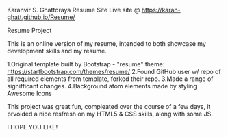 Karanvir S. Ghattoraya Resume Site 
Live site @ https://karan-ghatt.github.io/Resume/

Resume Project

This is an online version of my resume, intended to both showcase my development skills and my resume. 

1.Original template built by Bootstrap - "resume" theme: https://startbootstrap.com/themes/resume/
2.Found GitHub user w/ repo of all required elements from template, forked their repo. 
3.Made a range of signifficant changes. 
4.Background atom elements made by styling Awesome Icons

This project was great fun, compleated over the course of a few days, it prvoided a nice resfresh on my HTML5 & CSS skills, along with some JS. 

I HOPE YOU LIKE! 
